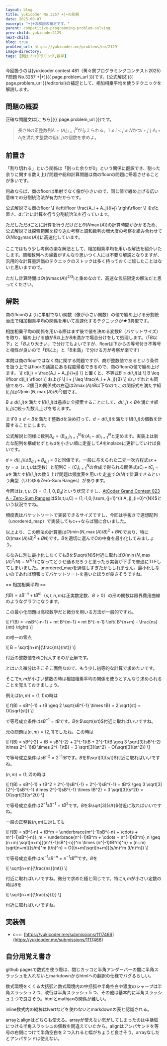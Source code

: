 ```yaml
---
layout: blog
title: yukicoder No.3257 +|+の別解
date: 2025-09-07
excerpt: "+|+の解説の補足です。"
parent: competitive-programming-problem-solving
prev-child: yukicoder2129
next-child: 
blog: true
problem_url: https://yukicoder.me/problems/no/2129
image-directory: 
tags: [競技プログラミング,数学]
---
```


今回扱うのは[yukicoder contest 481（菁々祭プログラミングコンテスト2025）F問題 No.3257 +|+]({{ page.problem_url }})です。[公式解説]({{ page.problem_url }}/editorial)の補足として、相加相乗平均を使うテクニックを解説します。


## 問題の概要

正確な問題文は[こちら]({{ page.problem_url }})です。

> 長さ$N$の正整数列$A = (A_i)_{i=1}^{N}$が与えられる。$1 \leq i < j \leq N$かつ$i+j \mid A_i + A_j$を満たす整数の組$(i,j)$の個数を求めよ。


## 前置き

「割り切れる」という関係は「割った余りが$0$」という関係に翻訳でき、割った余りに関する数え上げ問題や総和計算問題は商のfloorの問題に帰着させることが多いです。

何故ならば、商のfloorは単射でなく像が小さいので、同じ値で纏め上げる広い意味での分割統治法が有力だからです。

公式解説でも商のfloor
\\[
\left\lfloor \frac{A_i + A_j}{i+j} \right\rfloor
\\]
を$d$と置き、$d$ごとに計算を行う分割統治法を行っています。

ただしただ$d$ごとに計算を行うだけだと$\Theta(N \max(A))$の計算時間がかかるため、公式解説では探索範囲を絞り込む考察と調和数列の増大度の考察を組み合わせて$O(N \log_2 \max(A))$に高速化しています。

ここではもう少し考察の楽な解法として、相加相乗平均を用いる解法を紹介いたします。調和数列への帰着がすんなり思いつく人には不要な解説となりますが、汎用的な計算量評価のテクニックのストックは多く持っておくに越したことはないと思いますので。

ただし計算時間は$\Theta((N \max(A))^{2/3})$と重めなので、高速な言語限定の解法だと思ってください。


## 解説

商のfloorのように単射でない関数（像が小さい関数）の値で纏め上げる分割統治法で相加相乗平均の関係を用いて高速化するテクニックが★3典型です。

相加相乗平均の関係を用いる際はまず後で値を決める変数$B$（バケットサイズ）を取り、纏め上げる値が$B$以上か$B$未満かで場合分けをして処理します。（「$B$以下」と「$B$より大きい」で分けてもよいですが、floorは下からの等号付き不等号と相性が良いので「$B$以上」と「$B$未満」で分ける方が考察が楽です）

本問は商のfloorではなく商に関する問題ですが、商が整数値であるという条件を扱う上ではfloorの議論にある程度帰着できるので、商のfloorの値で纏め上げます。
\\[
d(i,j) = \frac{A_i + A_j}{i+j}
\\]
と置くと、不等式$B \leq d(i,j)$は
\\[
B \leq \lfloor d(i,j) \rfloor
\\]
および
\\[
i + j \leq \frac{A_i + A_j}{B}
\\]
のいずれとも同値であり、2個目の関係式の右辺は$2 \max(A)/B$以下なのでこの関係式を満たす組$(i,j)$は$O(\min(N,\max(A)/B)^2)$個です。

$B \leq d(i,j)$を満たす組$(i,j)$は愚直に全探索することにして、$d(i,j) < B$を満たす組$(i,j)$に絞った数え上げを考えます。

まず$0 \leq d < B$を満たす整数$d$を決め打って、$d = d(i,j)$を満たす組$(i,j)$の個数を計算することにします。

公式解説と同様に数列$B_d = (B_{d,i})_{i=1}^{N}$を$(A_i-di)_{i=1}^{N}$と定めます。実装上は新たな配列を構成せずとも$d$を小さい順に走査して$A$をinplaceに更新していけば良いです。

$d = d(i,j)$は$B_{d,i} + B_{d,j} = 0$と同値です。一般に与えられた二元一次方程式$sx+ty=u$（$s,t,u$は定数）と配列$C = (C_i)_{i=1}^{N}$の合成で得られる関係式$sC_i + tC_j = u$を満たす組$(i,j)$の数え上げ問題は頻度表を用いた走査で$O(N)$で計算できるという典型（いわゆるZero-Sum Ranges）があります。

今回は$(s,t,u,C) = (1,1,0,B_d)$という状況ですし、[AtCoder Grand Contest 023 A - Zero-Sum Ranges](https://atcoder.jp/contests/agc023/tasks/agc023_a)は$(s,t,u,C) = (1,-1,0,(\sum_{j=1}^{i) A_j)_{i=0}^{N})$という状況ですね。

頻度表はバケットソートで実装できるサイズですし、今回は手抜きで連想配列（unordered_map）で実装してもc++ならば間に合いました。

以上より、この解法の計算量は$O(\min(N,\max(A)/B)^2+BN)$であり、特に$O((\max(A)/B)^2+BN)$です。$B$を適切に選んで$O$の中身を最小化してみましょう。

ちなみに別に最小化しなくても$B$を$\sqrt{N}$付近に取れば$O(\min(N,\max(A)^2/N)+N^{3/2})$になってどうせ通るだろうと思ったら実装が下手で普通にTLEしてしまいました。unordered_mapを過信しすぎたかもしれません。最小化しないのであれば頑張ってバケットソートを書いたほうが良さそうですね。


== 相加相乗平均 ==

$f(B) = sB^{-n} + tB^m$（$s,t,n,m$は正実数定数、$B > 0$）の形の関数は限界費用曲線のようなグラフになります。

この最小化問題は高校数学だと微分を用いる方法が一般的ですね。

\\[
f'(B) = -nsB^{-n-1} + mt B^{m-1} = mt B^{-n-1} \left( B^{n+m} - \frac{ns}{mt} \right)
\\]

の唯一の零点

\\[
B = \sqrt[n+m]{\frac{ns}{mt}}
\\]

付近の整数値を$B$に代入するのが正解です。

とはいえ微分はそこそこ面倒なので、もう少し初等的な計算で求めたいです。

そこで$n,m$が小さい整数の時は相加相乗平均の関係を使うとすんなり求められることを覚えておきましょう。

例えば$(n,m)=(1,1)$の時は

\\[
f(B) = sB^{-1} + tB \geq 2 \sqrt{sB^{-1} \times tB} = 2 \sqrt{st} = O(\sqrt{st})
\\]

で等号成立条件は$sB^{-1} = tB$です。$B$を$\sqrt{s/t}$付近に取ればいいですね。

元の問題は$(n,m) = (2,1)$でしたね。この時は

\\[
f(B) = sB^{-2} + tB = sB^{-2} + 2^{-1}tB + 2^{-1}tB \geq 3 \sqrt[3]{sB^{-2} \times 2^{-1}tB \times 2^{-1}tB} = 3 \sqrt[3]{st^2} = O(\sqrt[3]{st^2})
\\]

で等号成立条件は$sB^{-2} = 2^{-1}tB$です。$B$を$\sqrt[3]{s/t}$付近に取ればいいですね。

$(n,m) = (1,2)$の時は

\\[
f(B) = sB^{-1} + tB^2 = 2^{-1}sB^{-1} + 2^{-1}sB^{-1} + tB^2 \geq 3 \sqrt[3]{2^{-1}sB^{-1} \times 2^{-1}sB^{-1} \times tB^2} = 3 \sqrt[3]{s^2t} = O(\sqrt[3]{s^2t})
\\]

で等号成立条件は$2^{-1}sB^{-1} = tB^2$です。$B$を$\sqrt[3]{s/t}$付近に取ればいいですね。

一般の正整数$(n,m)$に対しても

\\[
f(B) = sB^{-n} + tB^m = \underbrace{m^{-1}sB^{-n} + \cdots + m^{-1}sB^{-n}}_m + \underbrace{n^{-1}tB^m + \cdots + n^{-1}tB^m}_n \geq (n+m) \sqrt[n+m]{(m^{-1}sB^{-n})^m \times (n^{-1}tB^m)^n} = (n+m) \sqrt[n+m]{(s/m)^m (t/n)^n} = O((n+m)\sqrt[n+m]{(s/m)^m (t/n)^n})
\\]

で等号成立条件は$m^{-1}sB^{-n} = n^{-1}tB^m$です。$B$を


\\[
\sqrt[n+m]{\frac{ns}{mt}}
\\]

付近に取ればいいですね。微分で求めた極と同じです。特に$n,m$が小さい定数の時は$B$を

\\[
\sqrt[n+m]{\frac{s}{t}}
\\]

付近に取ればいいですね。



## 実装例

- c++: [https://yukicoder.me/submissions/1117466](https://yukicoder.me/submissions/1117466)


## 自分用覚え書き

github pagesで数式を使う際は、閉じカッコと半角アンダーバーの間に半角スラッシュを入れないとmarkdownからhtmlへの翻訳の仕様でバグるらしい。

数式環境をくくる大括弧と数式環境内の中括弧や半角空白や濃度のシャープは半角スラッシュ２つ、改行は半角スラッシュ５つ、その他は基本的に半角スラッシュ１つで良さそう。htmlとmathjaxの関係が難しい。

inline数式内の縦棒はlvertなどを使わないとmarkdownの表と認識される。

arrayとalignはどちらも使える。arrayが使えない気がしてしまったのは中括弧につける半角スラッシュの個数を間違えていたから。alignはアンパサンドを等号の右側につけて半角空白を２つ入れると幅がちょうど良さそう。arrayなしだとアンパサンドは使えない。
